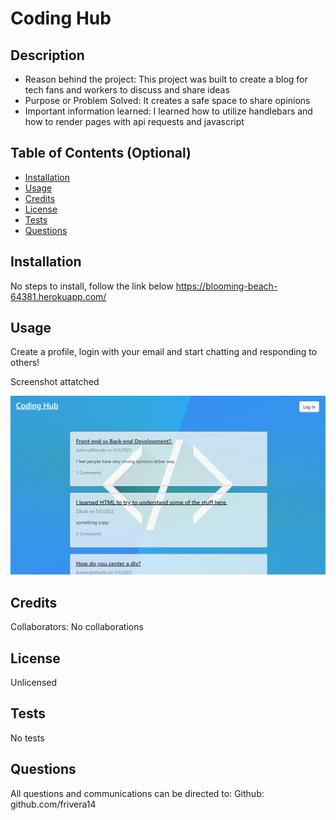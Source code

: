 # Coding Hub
## Description
  
- Reason behind the project: This project was built to create a blog for tech fans and workers to discuss and share ideas
- Purpose or Problem Solved: It creates a safe space to share opinions 
- Important information learned: I learned how to utilize handlebars and how to render pages with api requests and javascript
  
## Table of Contents (Optional)
  
- [Installation](#installation)
- [Usage](#usage)
- [Credits](#credits)
- [License](#license)
- [Tests](#tests)
- [Questions](#questions)
  
## Installation

No steps to install, follow the link below
https://blooming-beach-64381.herokuapp.com/

## Usage
  
Create a profile, login with your email and start chatting and responding to others!

Screenshot attatched
  
![coding website](/public/stylesheets/Capture.PNG)
  
## Credits
  
Collaborators: No collaborations 
  
## License
  
Unlicensed

## Tests
  
No tests
  
## Questions
  
All questions and communications can be directed to:
Github: github.com/frivera14 
